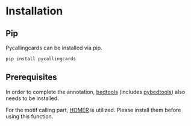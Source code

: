 # Installation



## Pip
Pycallingcards can be installed via pip.

```
pip install pycallingcards
```

## Prerequisites

In order to complete the annotation, [bedtools](https://bedtools.readthedocs.io/en/latest/) (includes [pybedtools](https://daler.github.io/pybedtools/)) also needs to be installed.

For the motif calling part, [HOMER](http://homer.ucsd.edu/homer/motif/) is utilized. Please install them before using this function.
